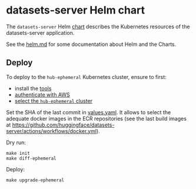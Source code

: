 # datasets-server Helm chart

The `datasets-server` Helm [chart](https://helm.sh/docs/topics/charts/) describes the Kubernetes resources of the datasets-server application.

See the [helm.md](../../docs/helm.md) for some documentation about Helm and the Charts.

## Deploy

To deploy to the `hub-ephemeral` Kubernetes cluster, ensure to first:

- install the [tools](../../docs/tools.md)
- [authenticate with AWS](../../docs/authentication.md)
- [select the `hub-ephemeral` cluster](../../docs/kubernetes.md#cluster)

Set the SHA of the last commit in [values.yaml](./values.yaml). It allows to select the adequate docker images in the ECR repositories (see the last build images at https://github.com/huggingface/datasets-server/actions/workflows/docker.yml).

Dry run:

```shell
make init
make diff-ephemeral
```

Deploy:

```shell
make upgrade-ephemeral
```
